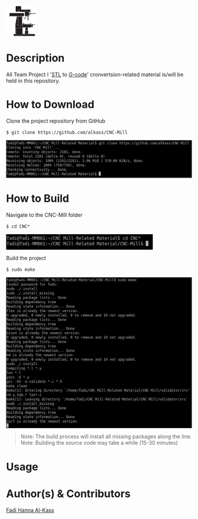 <img src=".interface/imgs/mill.png" alt="" height="82" width="82">


Description
===========
All Team Project I '[STL](http://en.wikipedia.org/wiki/STL_%28file_format%29) to [G-code](http://en.wikipedia.org/wiki/G-code)' cronvertsion-related material is/will be held in this repository.

How to Download
===============
Clone the project repository from GitHub

	$ git clone https://github.com/alkass/CNC-Mill

<img src=".interface/imgs/clone.png" alt="" align="middle">

How to Build
============
Navigate to the CNC-Mill folder

	$ cd CNC*

<img src=".interface/imgs/cd.png" alt="" align="middle">

Build the project

	$ sudo make

<img src=".interface/imgs/make.png" alt="" align="middle">

	
> Note: The build process will install all missing packages along the line.
> Note: Building the source code may take a while (15-30 minutes)

Usage
=====


Author(s) & Contributors
========================
[Fadi Hanna Al-Kass](http://fadialkass.blogspot.com)
